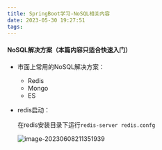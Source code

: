 ```yaml
---
title: SpringBoot学习-NoSQL相关内容
date: 2023-05-30 19:27:51
tags:
---
```


#### NoSQL解决方案（本篇内容只适合快速入门）

* 市面上常用的NoSQL解决方案：
  * Redis
  * Mongo
  * ES

* redis启动：

  在redis安装目录下运行`redis-server redis.confg`

  ![image-20230608211351939](https://jiawei-blog-pictures.oss-cn-beijing.aliyuncs.com/blog_pictures/image-20230608211351939.png)

